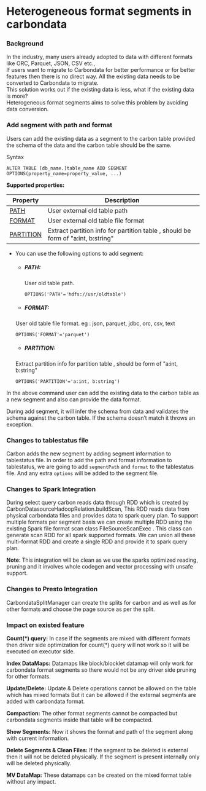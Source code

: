 <!--
    Licensed to the Apache Software Foundation (ASF) under one or more 
    contributor license agreements.  See the NOTICE file distributed with
    this work for additional information regarding copyright ownership. 
    The ASF licenses this file to you under the Apache License, Version 2.0
    (the "License"); you may not use this file except in compliance with 
    the License.  You may obtain a copy of the License at

      http://www.apache.org/licenses/LICENSE-2.0
    
    Unless required by applicable law or agreed to in writing, software 
    distributed under the License is distributed on an "AS IS" BASIS, 
    WITHOUT WARRANTIES OR CONDITIONS OF ANY KIND, either express or implied.
    See the License for the specific language governing permissions and 
    limitations under the License.
-->

# Heterogeneous format segments in carbondata

### Background
In the industry, many users already adopted to data with different formats like ORC, Parquet, JSON, CSV etc.,  
If users want to migrate to Carbondata for better performance or for better features then there is no direct way. 
All the existing data needs to be converted to Carbondata to migrate.  
This solution works out if the existing data is less, what if the existing data is more?   
Heterogeneous format segments aims to solve this problem by avoiding data conversion.

### Add segment with path and format
Users can add the existing data as a segment to the carbon table provided the schema of the data
 and the carbon table should be the same. 
 
 Syntax
 
   ```
   ALTER TABLE [db_name.]table_name ADD SEGMENT OPTIONS(property_name=property_value, ...)
   ```

**Supported properties:**

| Property                                                     | Description                                                  |
| ------------------------------------------------------------ | ------------------------------------------------------------ |
| [PATH](#path)           | User external old table path         |
| [FORMAT](#format)       | User external old table file format             |
| [PARTITION](#partition) | Extract partition info for partition table , should be form of "a:int, b:string"             |


-
  You can use the following options to add segment:

  - ##### PATH: 
    User old table path.
    
    ``` 
    OPTIONS('PATH'='hdfs://usr/oldtable')
    ```

  - ##### FORMAT:
   User old table file format. eg : json, parquet, jdbc, orc, csv, text

    ```
    OPTIONS('FORMAT'='parquet')
    ```
  - ##### PARTITION:
   Extract partition info for partition table , should be form of "a:int, b:string"

    ```
    OPTIONS('PARTITION'='a:int, b:string')
    ```
  

In the above command user can add the existing data to the carbon table as a new segment and also
 can provide the data format.

During add segment, it will infer the schema from data and validates the schema against the carbon table. 
If the schema doesn’t match it throws an exception.

### Changes to tablestatus file
Carbon adds the new segment by adding segment information to tablestatus file. In order to add the path and format information to tablestatus, we are going to add `segmentPath`  and `format`  to the tablestatus file. 
And any extra `options` will be added to the segment file.


### Changes to Spark Integration
During select query carbon reads data through RDD which is created by
  CarbonDatasourceHadoopRelation.buildScan, This RDD reads data from physical carbondata files and provides data to spark query plan.
To support multiple formats per segment basis we can create multiple RDD using the existing Spark
 file format scan class FileSourceScanExec . This class can generate scan RDD for all spark supported formats. We can union all these multi-format RDD and create a single RDD and provide it to spark query plan.

**Note**: This integration will be clean as we use the sparks optimized reading, pruning and it
 involves whole codegen and vector processing with unsafe support.

### Changes to Presto Integration
CarbondataSplitManager can create the splits for carbon and as well as for other formats and 
 choose the page source as per the split.  

### Impact on existed feature
**Count(\*) query:**  In case if the segments are mixed with different formats then driver side
 optimization for count(*) query will not work so it will be executed on executor side.

**Index DataMaps:** Datamaps like block/blocklet datamap will only work for carbondata format
 segments so there would not be any driver side pruning for other formats.

**Update/Delete:** Update & Delete operations cannot be allowed on the table which has mixed formats
But it can be allowed if the external segments are added with carbondata format.

**Compaction:** The other format segments cannot be compacted but carbondata segments inside that
 table will be compacted.

**Show Segments:** Now it shows the format and path of the segment along with current information.

**Delete Segments & Clean Files:**  If the segment to be deleted is external then it will not be
 deleted physically. If the segment is present internally only will be deleted physically.

**MV DataMap:** These datamaps can be created on the mixed format table without any
 impact.
 